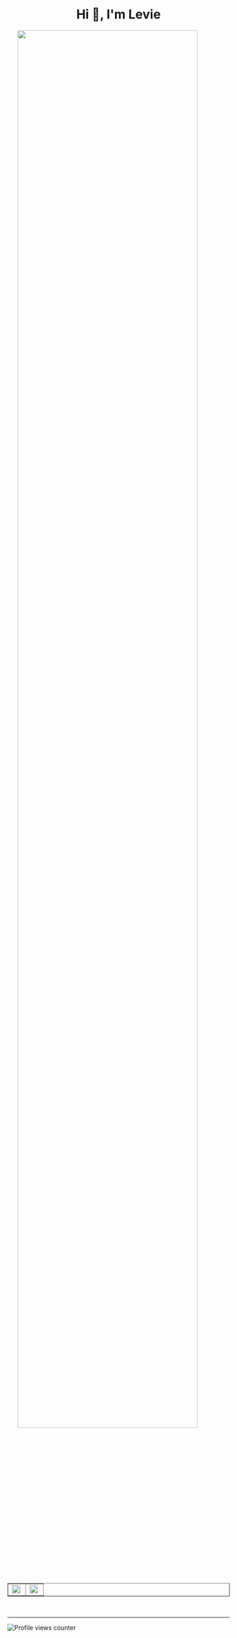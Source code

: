 <h1 align="center">Hi 👋, I'm Levie</h1>
<p align="center">
	<img src="https://github-readme-stats.vercel.app/api?username=Naht911&show_icons=true&count_private=true&hide_border=true&theme=tokyonight" align="left" style="width: 90%" />

</p>
<table align="center" border="none">
     <tr>
          <td valign="top" width="50%">
               <img src="https://github-readme-stats.vercel.app/api?username=Naht911&show_icons=true&count_private=true&hide_border=true&theme=tokyonight" align="left" style="width: 90%" />
          </td>
          <td valign="top" width="50%">
               <img src="https://github-readme-stats.vercel.app/api/top-langs/?username=Naht911&hide_border=true&layout=compact&theme=tokyonight" align="left" style="width: 90%" />
          </td>
     </tr>
</table>

<br />
<hr>

![Profile views counter](https://komarev.com/ghpvc/?username=Naht911&&style=for-the-badge&label=LEVIE%27s+VIEWS&color=70a5fd)
